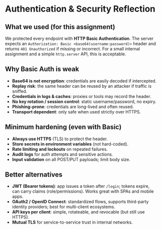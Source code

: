 # Authentication & Security Reflection

## What we used (for this assignment)
We protected every endpoint with **HTTP Basic Authentication**. The server expects an `Authorization: Basic <base64(username:password)>` header and returns `401 Unauthorized` if missing or incorrect. For a small internal assignment and a simple `http.server` API, this is acceptable.

## Why Basic Auth is weak
- **Base64 is not encryption**: credentials are easily decoded if intercepted.
- **Replay risk**: the same header can be reused by an attacker if traffic is sniffed.
- **Credentials in logs & caches**: proxies or tools may record the header.
- **No key rotation / session control**: static username/password, no expiry.
- **Phishing-prone**: credentials are long-lived and often reused.
- **Transport dependent**: only safe when used strictly over HTTPS.

## Minimum hardening (even with Basic)
- **Always use HTTPS** (TLS) to protect the header.
- **Store secrets in environment variables** (not hard-coded).
- **Rate limiting and lockouts** on repeated failures.
- **Audit logs** for auth attempts and sensitive actions.
- **Input validation** on all POST/PUT payloads; limit body size.

## Better alternatives
- **JWT (Bearer tokens)**: app issues a token after `/login`; tokens expire, can carry claims (role/permissions). Works great with SPAs and mobile apps.
- **OAuth2 / OpenID Connect**: standardized flows, supports third-party identity providers; best for multi-client ecosystems.
- **API keys per client**: simple, rotateable, and revocable (but still use HTTPS).
- **Mutual TLS** for service-to-service trust in internal networks.

